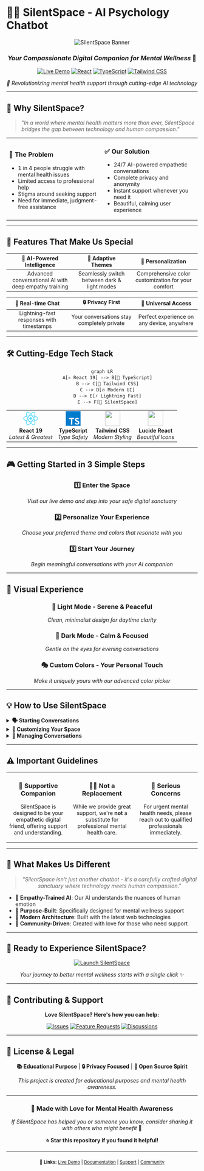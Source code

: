 # 🧠✨ SilentSpace - AI Psychology Chatbot

<div align="center">
  
  ![SilentSpace Banner](https://via.placeholder.com/800x200/6366f1/ffffff?text=SilentSpace+AI+Psychology+Chatbot)
  
  ### *Your Compassionate Digital Companion for Mental Wellness* 🌱
  
  [![Live Demo](https://img.shields.io/badge/🌐_Live_Demo-Visit_Now-6366f1?style=for-the-badge&labelColor=1e1b4b)](https://silent-space-3mh5ddh0r-lovepreets-projects-7b59e035.vercel.app/)
  [![React](https://img.shields.io/badge/React_19-61DAFB?style=for-the-badge&logo=react&logoColor=black)](https://reactjs.org/)
  [![TypeScript](https://img.shields.io/badge/TypeScript-007ACC?style=for-the-badge&logo=typescript&logoColor=white)](https://www.typescriptlang.org/)
  [![Tailwind CSS](https://img.shields.io/badge/Tailwind_CSS-38B2AC?style=for-the-badge&logo=tailwind-css&logoColor=white)](https://tailwindcss.com/)
  
  *🚀 Revolutionizing mental health support through cutting-edge AI technology*
  
</div>

---

## 🌟 **Why SilentSpace?**

> *"In a world where mental health matters more than ever, SilentSpace bridges the gap between technology and human compassion."*

<table>
<tr>
<td width="50%">

### 🎯 **The Problem**
- 1 in 4 people struggle with mental health issues
- Limited access to professional help
- Stigma around seeking support
- Need for immediate, judgment-free assistance

</td>
<td width="50%">

### ✅ **Our Solution**
- 24/7 AI-powered empathetic conversations
- Complete privacy and anonymity
- Instant support whenever you need it
- Beautiful, calming user experience

</td>
</tr>
</table>

---

## 🚀 **Features That Make Us Special**

<div align="center">

| 🤖 **AI-Powered Intelligence** | 🌙 **Adaptive Themes** | 🎨 **Personalization** |
|:---:|:---:|:---:|
| Advanced conversational AI with deep empathy training | Seamlessly switch between dark & light modes | Comprehensive color customization for your comfort |

| 💬 **Real-time Chat** | 🔒 **Privacy First** | 📱 **Universal Access** |
|:---:|:---:|:---:|
| Lightning-fast responses with timestamps | Your conversations stay completely private | Perfect experience on any device, anywhere |

</div>

---

## 🛠️ **Cutting-Edge Tech Stack**

<div align="center">

```mermaid
graph LR
    A[⚛️ React 19] --> B[📘 TypeScript]
    B --> C[🎨 Tailwind CSS]
    C --> D[🔥 Modern UI]
    D --> E[⚡ Lightning Fast]
    E --> F[🌟 SilentSpace]
```

</div>

<table align="center">
<tr>
<td align="center">
<img src="https://raw.githubusercontent.com/devicons/devicon/master/icons/react/react-original.svg" width="40" height="40"/>
<br><strong>React 19</strong>
<br><em>Latest & Greatest</em>
</td>
<td align="center">
<img src="https://raw.githubusercontent.com/devicons/devicon/master/icons/typescript/typescript-original.svg" width="40" height="40"/>
<br><strong>TypeScript</strong>
<br><em>Type Safety</em>
</td>
<td align="center">
<img src="https://www.vectorlogo.zone/logos/tailwindcss/tailwindcss-icon.svg" width="40" height="40"/>
<br><strong>Tailwind CSS</strong>
<br><em>Modern Styling</em>
</td>
<td align="center">
<img src="https://lucide.dev/logo.dark.svg" width="40" height="40"/>
<br><strong>Lucide React</strong>
<br><em>Beautiful Icons</em>
</td>
</tr>
</table>

---

## 🎮 **Getting Started in 3 Simple Steps**

<div align="center">

### 1️⃣ **Enter the Space** 
*Visit our live demo and step into your safe digital sanctuary*

### 2️⃣ **Personalize Your Experience**
*Choose your preferred theme and colors that resonate with you*

### 3️⃣ **Start Your Journey**
*Begin meaningful conversations with your AI companion*

</div>

---

## 🎨 **Visual Experience**

<div align="center">

### 🌅 **Light Mode - Serene & Peaceful**
*Clean, minimalist design for daytime clarity*

### 🌃 **Dark Mode - Calm & Focused** 
*Gentle on the eyes for evening conversations*

### 🎭 **Custom Colors - Your Personal Touch**
*Make it uniquely yours with our advanced color picker*

</div>

---

## 💡 **How to Use SilentSpace**

<details>
<summary><strong>🗣️ Starting Conversations</strong></summary>
<br>

- Simply type your thoughts, feelings, or concerns
- Press `Enter` or click the elegant **Send** button
- Experience immediate, thoughtful responses

</details>

<details>
<summary><strong>🎨 Customizing Your Space</strong></summary>
<br>

- **Theme Toggle**: Switch between light/dark modes instantly
- **Color Picker**: Access advanced customization options
- **Personal Touch**: Make the interface reflect your personality

</details>

<details>
<summary><strong>🔄 Managing Conversations</strong></summary>
<br>

- **Clear Chat**: Start fresh whenever you need to
- **Timestamps**: Track your conversation flow
- **Privacy**: Your data stays secure and private

</details>

---

## ⚠️ **Important Guidelines**

<div align="center">
<table>
<tr>
<td align="center" width="33%">

### 🤝 **Supportive Companion**
SilentSpace is designed to be your empathetic digital friend, offering support and understanding.

</td>
<td align="center" width="33%">

### 👨‍⚕️ **Not a Replacement**
While we provide great support, we're **not** a substitute for professional mental health care.

</td>
<td align="center" width="33%">

### 🚨 **Serious Concerns**
For urgent mental health needs, please reach out to qualified professionals immediately.

</td>
</tr>
</table>
</div>

---

## 🌟 **What Makes Us Different**

<blockquote align="center">
<em>"SilentSpace isn't just another chatbot - it's a carefully crafted digital sanctuary where technology meets human compassion."</em>
</blockquote>

- **🧠 Empathy-Trained AI**: Our AI understands the nuances of human emotion
- **🎯 Purpose-Built**: Specifically designed for mental wellness support
- **🔮 Modern Architecture**: Built with the latest web technologies
- **💝 Community-Driven**: Created with love for those who need support

---

## 🚀 **Ready to Experience SilentSpace?**

<div align="center">

[![Launch SilentSpace](https://img.shields.io/badge/🚀_Launch_SilentSpace-Click_Here-6366f1?style=for-the-badge&labelColor=1e1b4b&logoColor=white)](https://silent-space-3mh5ddh0r-lovepreets-projects-7b59e035.vercel.app/)

*Your journey to better mental wellness starts with a single click* ✨

</div>

---

## 🤝 **Contributing & Support**

<div align="center">

**Love SilentSpace? Here's how you can help:**

[![Issues](https://img.shields.io/badge/🐛_Report_Issues-GitHub-red?style=flat-square)](https://github.com/your-repo/issues)
[![Feature Requests](https://img.shields.io/badge/💡_Feature_Requests-Welcome-green?style=flat-square)](https://github.com/your-repo/issues)
[![Discussions](https://img.shields.io/badge/💬_Join_Discussion-Community-blue?style=flat-square)](https://github.com/your-repo/discussions)

</div>

---

## 📄 **License & Legal**

<div align="center">

**📚 Educational Purpose** | **🔒 Privacy Focused** | **🌱 Open Source Spirit**

*This project is created for educational purposes and mental health awareness.*

</div>

---

<div align="center">

### 💜 **Made with Love for Mental Health Awareness**

*If SilentSpace has helped you or someone you know, consider sharing it with others who might benefit* 🌟

**⭐ Star this repository if you found it helpful!**

---

<sub>🔗 **Links:** [Live Demo](https://silent-space-3mh5ddh0r-lovepreets-projects-7b59e035.vercel.app/) | [Documentation](#) | [Support](#) | [Community](#)</sub>

</div>
